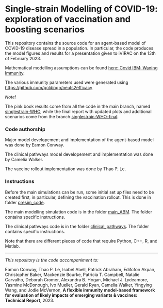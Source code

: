 # Single-strain Modelling of COVID-19: exploration of vaccination and boosting scenarios

This repository contains the source code for an agent-based model of COVID-19 disease spread in a population. In particular, the code produces the model figures and results for a presentation given to IVIRAC on the 13th of February 2023.

Mathematical modelling assumptions can be found [here: Covid IBM: Waning Immunity](https://spectrum-spark.github.io/covid-IBM/).

The various immunity parameters used were generated using https://github.com/goldingn/neuts2efficacy 

*Note!*

The pink book results come from all the code in the main branch, named [singlestrain-WHO](https://github.com/spectrum-spark/covid_singlestrain_scenarios/tree/singlestrain-WHO), while the final report with updated plots and additional scenarios come from the branch [singlestrain-WHO-final](https://github.com/spectrum-spark/covid_singlestrain_scenarios/tree/singlestrain-WHO-final).

### Code authorship

Major model developement and implementation of the agent-based model was done by Eamon Conway.

The clinical pathways model developement and implementation was done by Camelia Walker.

The vaccine rollout implementation was done by Thao P. Le.

### Instructions

Before the main simulations can be run, some initial set up files need to be created first, in particular, defining the vaccination rollout. This is done in folder [presim_code](https://github.com/spectrum-spark/covid_singlestrain_scenarios/tree/singlestrain-WHO-final/presim_code).

The main modelling simulation code is in the folder [main_ABM](https://github.com/spectrum-spark/covid_singlestrain_scenarios/tree/singlestrain-WHO-final/main_ABM). The folder contains specific instructions.

The clinical pathways code is in the folder [clinical_pathways](https://github.com/spectrum-spark/covid_singlestrain_scenarios/tree/singlestrain-WHO-final/clinical_pathways). The folder contains specific instructions.

Note that there are different pieces of code that require Python, C++, R, and Matlab.

---

*This repository is the code accompaniment to:*

Eamon Conway, Thao P. Le, Isobel Abell, Patrick Abraham, Edifofon Akpan, Christopher Baker, Mackenzie Bourke, Patricia T. Campbell, Natalie Carvalho, Deborah Cromer, Alexandra B. Hogan, Michael J. Lydeamore, Yasmine McDonough, Ivo Mueller, Gerald Ryan, Camelia Walker, Yingying Wang, and Jodie McVernon, **A flexible immunity model-based framework for evaluation of likely impacts of emerging variants & vaccines: Technical Report**, 2023.

